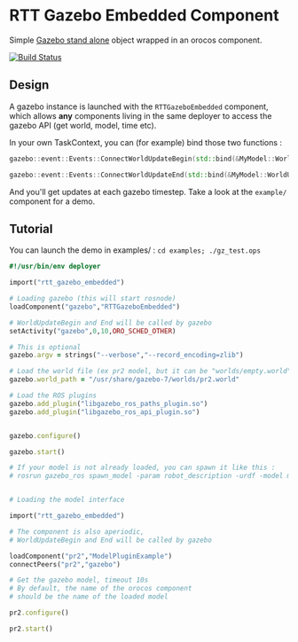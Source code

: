 # RTT Gazebo Embedded Component

Simple [Gazebo stand alone](https://bitbucket.org/osrf/gazebo/src/d3b06088be22a15a25025a952414bffb8ff6aa2b/examples/stand_alone/custom_main/?at=default) object wrapped in an orocos component.

[![Build Status](https://travis-ci.org/kuka-isir/rtt_gazebo_embedded.svg?branch=master)](https://travis-ci.org/kuka-isir/rtt_gazebo_embedded)

## Design

A gazebo instance is launched with the ```RTTGazeboEmbedded``` component, which allows **any** components living in the same deployer to access the gazebo API (get world, model, time etc).

In your own TaskContext, you can (for example) bind those two functions :

```cpp
gazebo::event::Events::ConnectWorldUpdateBegin(std::bind(&MyModel::WorldUpdateBegin,this));

gazebo::event::Events::ConnectWorldUpdateEnd(std::bind(&MyModel::WorldUpdateEnd,this));
```

And you'll get updates at each gazebo timestep. Take a look at the ```example/``` component for a demo.

## Tutorial

You can launch the demo in examples/ : ```cd examples; ./gz_test.ops```

```ruby
#!/usr/bin/env deployer

import("rtt_gazebo_embedded")

# Loading gazebo (this will start rosnode)
loadComponent("gazebo","RTTGazeboEmbedded")

# WorldUpdateBegin and End will be called by gazebo
setActivity("gazebo",0,10,ORO_SCHED_OTHER)

# This is optional
gazebo.argv = strings("--verbose","--record_encoding=zlib")

# Load the world file (ex pr2 model, but it can be "worlds/empty.world" also)
gazebo.world_path = "/usr/share/gazebo-7/worlds/pr2.world"

# Load the ROS plugins
gazebo.add_plugin("libgazebo_ros_paths_plugin.so")
gazebo.add_plugin("libgazebo_ros_api_plugin.so")


gazebo.configure()

gazebo.start()

# If your model is not already loaded, you can spawn it like this :
# rosrun gazebo_ros spawn_model -param robot_description -urdf -model my_model


# Loading the model interface

import("rtt_gazebo_embedded")

# The component is also aperiodic,
# WorldUpdateBegin and End will be called by gazebo

loadComponent("pr2","ModelPluginExample")
connectPeers("pr2","gazebo")

# Get the gazebo model, timeout 10s
# By default, the name of the orocos component
# should be the name of the loaded model

pr2.configure()

pr2.start()

```
